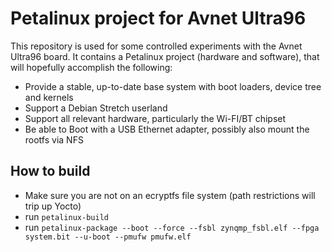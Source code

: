 # Petalinux project for Avnet Ultra96

This repository is used for some controlled experiments with the Avnet Ultra96 board.
It contains a Petalinux project (hardware and software), that will hopefully accomplish
the following:
* Provide a stable, up-to-date base system with boot loaders, device tree and kernels
* Support a Debian Stretch userland
* Support all relevant hardware, particularly the Wi-FI/BT chipset
* Be able to Boot with a USB Ethernet adapter, possibly also mount the rootfs via NFS

## How to build
* Make sure you are not on an ecryptfs file system (path restrictions will trip up Yocto)
* run `petalinux-build`
* run `petalinux-package --boot --force --fsbl zynqmp_fsbl.elf --fpga system.bit --u-boot --pmufw pmufw.elf`

